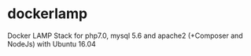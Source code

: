 # dockerlamp
Docker LAMP Stack for php7.0, mysql 5.6 and apache2 (+Composer and NodeJs) with Ubuntu 16.04
